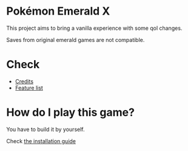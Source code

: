 # Pokémon Emerald X

This project aims to bring a vanilla experience with some qol changes.

Saves from original emerald games are not compatible.

# Check
- [Credits](https://github.com/Jaizu/Emerald-Cross/blob/master/FEATURES.md)
- [Feature list](https://github.com/Jaizu/Emerald-Cross/blob/master/FEATURES.md)

# How do I play this game?
You have to build it by yourself.

Check [the installation guide](https://github.com/Jaizu/Emerald-Cross/blob/master/INSTALL.md)
